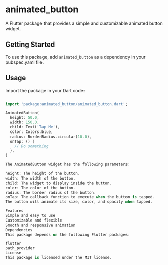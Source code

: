 # animated_button

A Flutter package that provides a simple and customizable animated button widget.

## Getting Started

To use this package, add `animated_button` as a dependency in your pubspec.yaml file.

## Usage

Import the package in your Dart code:

```dart

import 'package:animated_button/animated_button.dart';

AnimatedButton(
  height: 50.0,
  width: 150.0,
  child: Text('Tap Me'),
  color: Colors.blue,
  radius: BorderRadius.circular(10.0),
  onTap: () {
    // Do something
  },
)

The AnimatedButton widget has the following parameters:

height: The height of the button.
width: The width of the button.
child: The widget to display inside the button.
color: The color of the button.
radius: The border radius of the button.
onTap: The callback function to execute when the button is tapped.
The button will animate its size, color, and opacity when tapped.

Features
Simple and easy to use
Customizable and flexible
Smooth and responsive animation
Dependencies
This package depends on the following Flutter packages:

flutter
path_provider
License
This package is licensed under the MIT license.